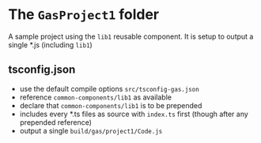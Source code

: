 # The `GasProject1` folder

A sample project using the  `lib1` reusable component. It is setup to output a single *.js (including `lib1`)

## tsconfig.json

- use the default compile options `src/tsconfig-gas.json`
- reference `common-components/lib1` as available
- declare that `common-components/lib1` is to be prepended
- includes every *.ts files as source with `index.ts` first (though after any prepended reference)
- output a single `build/gas/project1/Code.js`
